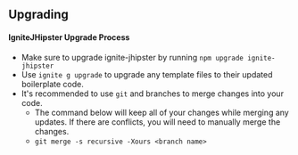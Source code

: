 ## Upgrading

#### IgniteJHipster Upgrade Process

 - Make sure to upgrade ignite-jhipster by running `npm upgrade ignite-jhipster`
 - Use `ignite g upgrade` to upgrade any template files to their updated boilerplate code.
 - It's recommended to use `git` and branches to merge changes into your code. 
   - The command below will keep all of your changes while merging any updates.  If there are conflicts, you will need to manually merge the changes.
   - `git merge -s recursive -Xours <branch name>`
